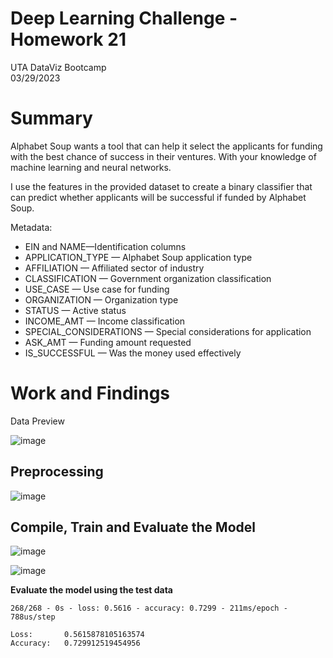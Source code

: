 # Deep Learning Challenge - Homework 21
UTA DataViz Bootcamp <br>
03/29/2023

# Summary

Alphabet Soup wants a tool that can help it select the applicants for funding with the best chance of success in their ventures. With your knowledge of machine learning and neural networks.

I use the features in the provided dataset to create a binary classifier that can predict whether applicants will be successful if funded by Alphabet Soup.

Metadata:

* EIN and NAME—Identification columns
* APPLICATION_TYPE — Alphabet Soup application type
* AFFILIATION — Affiliated sector of industry
* CLASSIFICATION — Government organization classification
* USE_CASE — Use case for funding
* ORGANIZATION — Organization type
* STATUS — Active status
* INCOME_AMT — Income classification
* SPECIAL_CONSIDERATIONS — Special considerations for application
* ASK_AMT — Funding amount requested
* IS_SUCCESSFUL — Was the money used effectively


# Work and Findings

Data Preview

![image](https://user-images.githubusercontent.com/36682023/228732621-4bd6ea20-46d8-47b6-9af3-72194acd97cf.png)


## Preprocessing

![image](https://user-images.githubusercontent.com/36682023/228734144-27cc6cc7-71c5-4b90-8e4c-0d48d3e9f5e6.png)


## Compile, Train and Evaluate the Model

![image](https://user-images.githubusercontent.com/36682023/228734106-ac9a847b-3266-48bb-8211-bb5f52e74729.png)

![image](https://user-images.githubusercontent.com/36682023/228734221-7cd1387a-5340-4cb1-a9b5-9bc08c7a716d.png)

**Evaluate the model using the test data**

    268/268 - 0s - loss: 0.5616 - accuracy: 0.7299 - 211ms/epoch - 788us/step
    
    Loss:       0.5615878105163574
    Accuracy:   0.729912519454956
